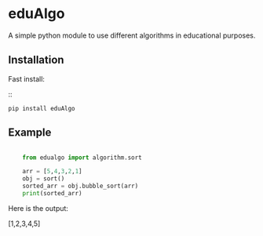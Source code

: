 
eduAlgo
======

A simple python module to use different algorithms in educational purposes.

Installation
------------

Fast install:

::

    pip install eduAlgo

Example
--------

```python

    from edualgo import algorithm.sort

    arr = [5,4,3,2,1]
    obj = sort()
    sorted_arr = obj.bubble_sort(arr)
    print(sorted_arr)
```



Here is the output:

[1,2,3,4,5]
